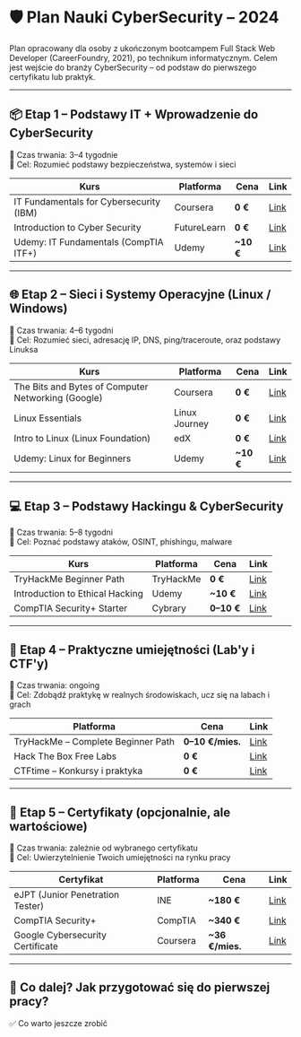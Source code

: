 # 🛡️ Plan Nauki CyberSecurity – 2024

Plan opracowany dla osoby z ukończonym bootcampem Full Stack Web Developer (CareerFoundry, 2021), po technikum informatycznym. Celem jest wejście do branży CyberSecurity – od podstaw do pierwszego certyfikatu lub praktyk.

---

## 📦 Etap 1 – Podstawy IT + Wprowadzenie do CyberSecurity

📅 Czas trwania: 3–4 tygodnie  
🎯 Cel: Rozumieć podstawy bezpieczeństwa, systemów i sieci

| Kurs | Platforma | Cena | Link |
|------|-----------|------|------|
| IT Fundamentals for Cybersecurity (IBM) | Coursera | **0 €** | [Link](https://www.coursera.org/learn/ibm-cybersecurity-introduction) |
| Introduction to Cyber Security | FutureLearn | **0 €** | [Link](https://www.futurelearn.com/courses/introduction-to-cyber-security) |
| Udemy: IT Fundamentals (CompTIA ITF+) | Udemy | **~10 €** | [Link](https://www.udemy.com/course/comptia-it-fundamentals-itf/) |

---

## 🌐 Etap 2 – Sieci i Systemy Operacyjne (Linux / Windows)

📅 Czas trwania: 4–6 tygodni  
🎯 Cel: Rozumieć sieci, adresację IP, DNS, ping/traceroute, oraz podstawy Linuksa

| Kurs | Platforma | Cena | Link |
|------|-----------|------|------|
| The Bits and Bytes of Computer Networking (Google) | Coursera | **0 €** | [Link](https://www.coursera.org/learn/computer-networking) |
| Linux Essentials | Linux Journey | **0 €** | [Link](https://linuxjourney.com/) |
| Intro to Linux (Linux Foundation) | edX | **0 €** | [Link](https://www.edx.org/course/introduction-to-linux) |
| Udemy: Linux for Beginners | Udemy | **~10 €** | [Link](https://www.udemy.com/course/linux-for-beginners/) |

---

## 💻 Etap 3 – Podstawy Hackingu & CyberSecurity

📅 Czas trwania: 5–8 tygodni  
🎯 Cel: Poznać podstawy ataków, OSINT, phishingu, malware

| Kurs | Platforma | Cena | Link |
|------|-----------|------|------|
| TryHackMe Beginner Path | TryHackMe | **0 €** | [Link](https://tryhackme.com/path/outline/presecurity) |
| Introduction to Ethical Hacking | Udemy | **~10 €** | [Link](https://www.udemy.com/course/introduction-to-ethical-hacking/) |
| CompTIA Security+ Starter | Cybrary | **0–10 €** | [Link](https://www.cybrary.it/course/comptia-security-plus/) |

---

## 🔧 Etap 4 – Praktyczne umiejętności (Lab'y i CTF'y)

📅 Czas trwania: ongoing  
🎯 Cel: Zdobądź praktykę w realnych środowiskach, ucz się na labach i grach

| Platforma | Cena | Link |
|----------|------|------|
| TryHackMe – Complete Beginner Path | **0–10 €/mies.** | [Link](https://tryhackme.com/path/outline/complete-beginner) |
| Hack The Box Free Labs | **0 €** | [Link](https://www.hackthebox.com/) |
| CTFtime – Konkursy i praktyka | **0 €** | [Link](https://ctftime.org/) |

---

## 🏅 Etap 5 – Certyfikaty (opcjonalnie, ale wartościowe)

📅 Czas trwania: zależnie od wybranego certyfikatu  
🎯 Cel: Uwierzytelnienie Twoich umiejętności na rynku pracy

| Certyfikat | Platforma | Cena | Link |
|------------|-----------|------|------|
| eJPT (Junior Penetration Tester) | INE | **~180 €** | [Link](https://ine.com/pages/ejpt-certification) |
| CompTIA Security+ | CompTIA | **~340 €** | [Link](https://www.comptia.org/certifications/security) |
| Google Cybersecurity Certificate | Coursera | **~36 €/mies.** | [Link](https://www.coursera.org/professional-certificates/google-cybersecurity) |

---

## 💬 Co dalej? Jak przygotować się do pierwszej pracy?

✅ Co warto jeszcze zrobić
